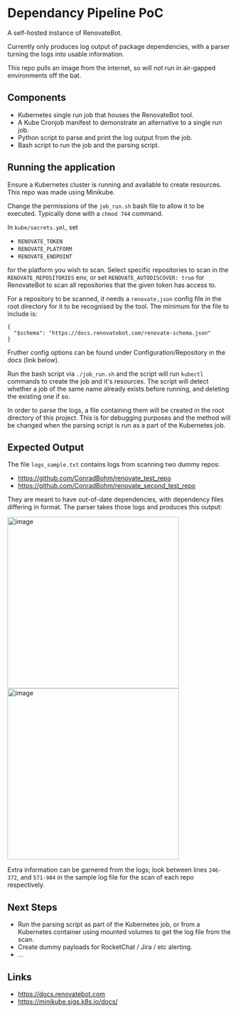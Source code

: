 # Dependancy Pipeline PoC

A self-hosted instance of RenovateBot.

Currently only produces log output of package dependencies, with a parser turning the logs into usable information.

This repo pulls an image from the internet, so will not run in air-gapped environments off the bat.

## Components
- Kubernetes single run job that houses the RenovateBot tool.
- A Kube Cronjob manifest to demonstrate an alternative to a single run job.
- Python script to parse and print the log output from the job.
- Bash script to run the job and the parsing script.

## Running the application
Ensure a Kubernetes cluster is running and available to create resources. This repo was made using Minikube.

Change the permissions of the `job_run.sh` bash file to allow it to be executed. Typically done with a `chmod 744` command.

In `kube/secrets.yml`, set 
- `RENOVATE_TOKEN` 
- `RENOVATE_PLATFORM` 
- `RENOVATE_ENDPOINT` 

for the platform you wish to scan. Select specific repositories to scan in the `RENOVATE_REPOSITORIES` env, or set `RENOVATE_AUTODISCOVER: true` for RenovateBot to scan all repositories that the given token has access to.

For a repository to be scanned, it needs a `renovate,json` config file in the root directory for it to be recognised by the 
tool. The minimum for the file to include is:
```
{
  "$schema": "https://docs.renovatebot.com/renovate-schema.json"
}
```
Fruther config options can be found under Configuration/Repository in the docs (link below).

Run the bash script via `./job_run.sh` and the script will run `kubectl` commands to create the job and it's resources. The
script will detect whether a job of the same name already exists before running, and deleting the existing one if so. 

In order to parse the logs, a file containing them will be created in the root directory of this project. This is for debugging 
purposes and the method will be changed when the parsing script is run as a part of the Kubernetes job.

## Expected Output
The file `logs_sample.txt` contains logs from scanning two dummy repos:
- https://github.com/ConradBohm/renovate_test_repo
- https://github.com/ConradBohm/renovate_second_test_repo

They are meant to have out-of-date dependencies, with dependency files differing in format. The parser takes those logs and produces this output:

<img width="386" alt="image" src="https://github.com/ConradBohm/dependancy_pipeline_pof/assets/37579805/0835d56c-d0b7-458a-bd95-07ddd0c5437c">
<img width="386" alt="image" src="https://github.com/ConradBohm/dependancy_pipeline_pof/assets/37579805/b7938d30-4725-427e-8907-fe4c6518dcc9">

Extra information can be garnered from the logs; look between lines `246-372`, and `571-904` in the sample log file for the scan of each repo respectively.

## Next Steps
- Run the parsing script as part of the Kubernetes job, or from a Kubernetes container using mounted volumes to get the log file from the scan.
- Create dummy payloads for RocketChat / Jira / etc alerting.
- ...

## Links
- https://docs.renovatebot.com
- https://minikube.sigs.k8s.io/docs/

